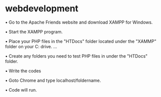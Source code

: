 # webdevelopment
•	Go to the Apache Friends website and download XAMPP for Windows.

•	Start the XAMPP program. 

•	Place your PHP files in the "HTDocs" folder located under the "XAMMP" folder on your C: drive. ...

•	Create any folders you need to test PHP files in under the "HTDocs" folder.

•	Write the codes

•	Goto Chrome and type localhost/foldername.

•	Code will run.
